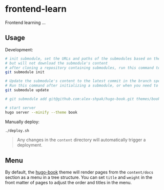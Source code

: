 # frontend-learn

Frontend learning ...

## Usage

Development:

```sh
# init submodule, set the URLs and paths of the submodules based on the information in the .gitmodules file, 
# but will not download the submodule's content
# after cloning a repository containing submodules, run this command to initialize the submodules.
git submodule init

# Update the submodule's content to the latest commit in the branch specified in the .gitmodules file
# Run this command after initializing a submodule, or when you need to update the contents of a submodule.
git submodule update

# git submodule add git@github.com:alex-shpak/hugo-book.git themes/book

# start server
hugo server --minify --theme book
```

Manually deploy:

```sh
./deploy.sh
```

> Any changes in the `content` directory will automatically trigger a deployment.

## Menu

By default, the [hugo-book](https://github.com/alex-shpak/hugo-book) theme will render pages from the `content/docs` section as a menu in a tree structure.
You can set `title` and `weight` in the front matter of pages to adjust the order and titles in the menu.
